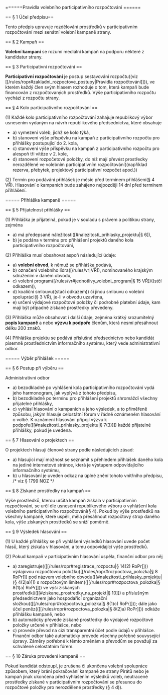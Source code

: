 ======Pravidla volebního participativního rozpočtování ======

== § 1 Účel předpisu==

Tento předpis upravuje rozdělování prostředků v participativním rozpočtování mezi senátní volební kampaně strany.

== § 2 Kampaň ==

**Volební kampaní** se rozumí mediální kampaň na podporu některé z kandidatur strany.  

== § 3 Participativní rozpočtování ==

**Participativní rozpočtování** je postup sestavování rozpočtu((viz [[/rules/ropr#zakladni_rozpoctove_postupy|Pravidla rozpočtování]])), ve kterém každý člen svým hlasem rozhoduje o tom, která kampaň bude financován z rozpočtovaných prostředků. Výše participativního rozpočtu vychází z rozpočtu strany. 

== § 4 Kolo participativního rozpočtování ==

(1) Každé kolo participativního rozpočtování zahajuje republikový výbor usnesením vydaným na návrh republikového předsednictva, které obsahuje
  * a) vymezení voleb, jichž se kolo týká,
  * b) stanovení výše příspěvku na kampaň z participativního rozpočtu pro přihlášky postupující do 2. kola,
  * c) stanovení výše příspěvku na kampaň z participativního rozpočtu pro alespoň tři vítěze v 2. kole,
  * d) stanovení rozpočetové položky, do níž mají převést prostředky nerozdělené ve volebním participativním rozpočtování((například rezerva, přebytek, projektový participativní rozpočet apod.))
 
(2) Termín pro podávání přihlášek je měsíc před termínem přihlášení(§ 4 VŘ). Hlasování o kampaních bude zahájeno nejpozději 14 dní před termínem přihlášení.

===== Přihláška kampaně  =====

== § 5 Přijatelnost přihlášky ==

(1) Přihláška je  přijatelná, pokud je v souladu s právem a politikou strany, zejména 
  * a) má předepsané náležitosti([#nalezitosti_prihlasky_projektu|§ 6]),
  * b) je podána v termínu pro přihlášení projektů daného kola participativního rozpočtování, 

(2) Přihláška musí obsahovat aspoň následující údaje:
  * a) **volební obvod**, k němuž se přihláška podává,
  * b) označení volebního lídra([/rules/vr|VŘ]), nominovaného krajským sdružením v daném obvodu,
  * c) volební program([/rules/vr#jednotlivy_volebni_program|§ 15 VŘ])((stčí odkazem)),
  * d) koaliční smlouvu((stačí odkazem)) či jinou smlouvu o volební spolupráci(§ 3 VŘ), je-li v obvodu uzavřena,
  * e) určení výdajové rozpočtové položky či podrobné platební údaje, kam mají být případně získané prostředky převedeny.

(3) Přihláška může obsahovat i další údaje, zejména krátký srozumitelný **popis kampaně** a nebo **výzvu k podpoře** členům, která nesmí přesáhnout délku 200 znaků.

(4) Přihláška projektu se podává příslušné předsednictvo nebo kandidát písemně prostřednictvím informačního systému, který vede administrativní odbor.

===== Výběr přihlášek =====

== § 6 Postup při výběru ==

Administrativní odbor 
  * a) bezodkladně po vyhlášení kola participativního rozpočtování vydá jeho harmonogram, jak vyplývá z tohoto předpisu,
  * b) bezodkladně po termínu pro přihlášení projektů shromáždí všechny přijatelné přihlášky,
  * c) vyhlásí hlasování o kampaních a jeho výsledek, a to přiměřeně způsobu, jakým hlasuje celostátní fórum v řádně oznámeném hlasování o volbě. K oznámení hlasování připojí výzvu k podpoře([[#nalezitosti_prihlasky_projektu|§ 7(3)]]) každé přijatelné přihlášky, pokud je uvedena.

== § 7 Hlasování o projektech ==

O projektech hlasují členové strany podle následujících zásad:
  * a) hlasující mají možnost se seznámit s přehledem přihlášek daného kola na jediné internetové stránce, která je výstupem odpovídajícího informačního systému,
  * b) u hlasování je uveden odkaz na úplné znění tohoto vnitřního předpisu, /* viz § 1799 NOZ */ 

== § 8 Získané prostředky na kampaň ==

Výše prostředků, kterou určitá kampaň získala v participativním rozpočtování, se určí dle usnesení republikového výboru o vyhlášení kola volebního participativního rozpočtování(§ 4). Pokud by výše prostředků na všechny kampaně, které uspěli, měla přesáhnout rozpočtový strop daného kola, výše získaných prostředků se sníží poměrně.

== § 9 Výsledek hlasování ==

(1) U každé přihlášky se při vyhlášení výsledků hlasování uvede počet hlasů, který získala v hlasování, a tomu odpovídající výše prostředků.

(2) Pokud kampaň v participativním hlasování uspěla, finanční odbor pro něj 
  * a) zaregistruje(([[/rules/ropr#registrace_rozpoctu|§ 14(2) RoPr]])) výdajovou rozpočtovou položku([[/rules/ropr#rozpoctova_polozka|§ 8 RoPr]]) pod názvem volebního obvodu([[#nalezitosti_prihlasky_projektu|(§ 4(2)a)]]) s rozpočtovým limitem(([[/rules/ropr#rozpoctova_polozka|§ 8(1)a) RoPr]])) ve výši získaných prostředků([[#ziskane_prostredky_na_projekt|§ 10]]) a příslušným předsednictvem jako hospodařící organizační složkou(([[/rules/ropr#rozpoctova_polozka|§ 8(1)c) RoPr]])); dále jako účel peněz(([[/rules/ropr#rozpoctova_polozka|§ 8(2)a) RoPr]])) odkáže přihlášku kampaně, nebo
  * b) automaticky převede získané prostředky do výdajové rozpočtové položky určené v přihlášce, nebo
  * c) provede převod na cizí transparentní účet podle údajů v přihlášce.
 Finanční odbor také automaticky provede všechny pořebné souvysející úpravy. Záměry potřebné k těmto změnám a převodům se považují za schválené celostátním fórem.

== § 10 Záruka provedení kampaně ==

Pokud kandidát odstoupí, je zrušena či ukončena volební spolupráce způsobem, který brání pokračování kampaně ze strany Pirátů nebo je kampaň jinak ukončena před vyhlášením výsledků voleb, neutracené prostředky získané v participativním rozpočtování se přesunou do rozpočtové položky pro nerozdělené prostředky (§ 4 d)).
